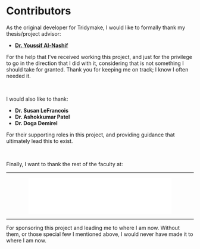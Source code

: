 # Contributors

As the original developer for Tridymake, I would like to formally thank my thesis/project advisor:

* [**Dr. Youssif Al-Nashif**](https://github.com/ybalnashif)

For the help that I've received working this project, and just for the privilege to go in the direction that I did with it, considering that is not something I should take for granted. Thank you for keeping me on track; I know I often needed it.

<br>

I would also like to thank:

* **Dr. Susan LeFrancois**
* **Dr. Ashokkumar Patel**
* **Dr. Doga Demirel**

For their supporting roles in this project, and providing guidance that ultimately lead this to exist.

<br>

Finally, I want to thank the rest of the faculty at:

---

<p align="center">
    <img align="center" src="img/flpoly.svg">
</p>

---

For sponsoring this project and leading me to where I am now. Without them, or those special few I mentioned above, I would never have made it to where I am now.
